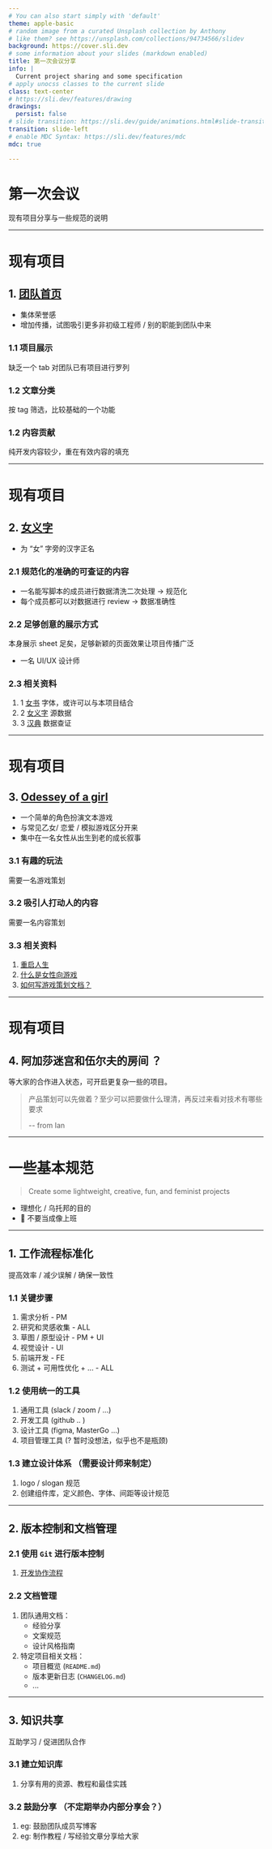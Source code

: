 ```yaml
---
# You can also start simply with 'default'
theme: apple-basic
# random image from a curated Unsplash collection by Anthony
# like them? see https://unsplash.com/collections/94734566/slidev
background: https://cover.sli.dev
# some information about your slides (markdown enabled)
title: 第一次会议分享
info: |
  Current project sharing and some specification
# apply unocss classes to the current slide
class: text-center
# https://sli.dev/features/drawing
drawings:
  persist: false
# slide transition: https://sli.dev/guide/animations.html#slide-transitions
transition: slide-left
# enable MDC Syntax: https://sli.dev/features/mdc
mdc: true

---
```


<div class="mt-32" />

# 第一次会议

现有项目分享与一些规范的说明


<Footer />

---

# 现有项目

<div class="mt-3"/>

## 1. [团队首页](https://girlspower.tech/)

<div class="mt-2 ml-6 text-sm">

  - 集体荣誉感
  - 增加传播，试图吸引更多非初级工程师 / 别的职能到团队中来


### 1.1 项目展示

缺乏一个 tab 对团队已有项目进行罗列

### 1.2 文章分类

按 tag 筛选，比较基础的一个功能

### 1.2 内容贡献

纯开发内容较少，重在有效内容的填充
</div>

<Footer />

---

# 现有项目

<div class="mt-3"/>

## 2. [女义字](https://girlspower.tech/redefining-nu/)

<div class="ml-6 mt-2 text-sm">

- 为 “女” 字旁的汉字正名

### 2.1 规范化的准确的可查证的内容

   - 一名能写脚本的成员进行数据清洗二次处理 -> 规范化
   - 每个成员都可以对数据进行 review -> 数据准确性

### 2.2 足够创意的展示方式
  本身展示 sheet 足矣，足够新颖的页面效果让项目传播广泛

   - 一名 UI/UX 设计师

### 2.3 相关资料

1. 1 [女书](https://nushuscript.org/) 字体，或许可以与本项目结合
1. 2 [女义字](https://docs.qq.com/sheet/DTHp6RmhFUG13dGN0?tab=BB08J2) 源数据
2. 3 [汉典](https://www.zdic.net/) 数据查证

</div>

<Footer />

---

# 现有项目

<div class="mt-3"/>

## 3. [Odessey of a girl](https://girlspower.tech/odyssey-of-a-girl/)

<div class="mt-2 ml-6 text-sm">

- 一个简单的角色扮演文本游戏
- 与常见乙女/ 恋爱 / 模拟游戏区分开来
- 集中在一名女性从出生到老的成长叙事

### 3.1 有趣的玩法

 需要一名游戏策划

### 3.2 吸引人打动人的内容

 需要一名内容策划

### 3.3 相关资料
   1. [重启人生](https://liferestart.syaro.io/public/index.html)
   2. [什么是女性向游戏](https://sspai.com/post/35631)
   3. [如何写游戏策划文档？](https://maniahero.com/2019/01/20/%E5%A6%82%E4%BD%95%E5%86%99%E6%B8%B8%E6%88%8F%E7%AD%96%E5%88%92%E6%96%87%E6%A1%A3%EF%BC%9F/)

</div>

<Footer />

---

# 现有项目

<div class="mt-3"/>

## 4. 阿加莎迷宫和伍尔夫的房间 ？

等大家的合作进入状态，可开启更复杂一些的项目。


>产品策划可以先做着？至少可以把要做什么理清，再反过来看对技术有哪些要求
>
> -- from Ian

<Footer />

---

<div class="mt-5" />

# 一些基本规范


> Create some lightweight, creative, fun, and feminist projects


<div class="mt-8" />

- 理想化 / 乌托邦的目的
- 🙅‍️ 不要当成像上班

---


## 1. 工作流程标准化

提高效率 / 减少误解 / 确保一致性

<div class="text-xs" >

### 1.1 关键步骤

1. 需求分析 - PM
2. 研究和灵感收集 - ALL
3. 草图 / 原型设计 - PM + UI
4. 视觉设计 - UI
5. 前端开发 - FE
6. 测试 + 可用性优化 + ... - ALL

### 1.2 使用统一的工具

1. 通用工具 (slack / zoom / ...)
2. 开发工具 (github .. )
3. 设计工具 (figma, MasterGo ...)
4. 项目管理工具 (? 暂时没想法，似乎也不是瓶颈)

### 1.3 建立设计体系 （需要设计师来制定）
   1. logo / slogan 规范
   2. 创建组件库，定义颜色、字体、间距等设计规范

<Footer />

</div>

---


## 2. 版本控制和文档管理

<div class="mt-5" />

### 2.1 使用 `Git` 进行版本控制

   1. [开发协作流程](https://github.com/girlspowertech/girlspowertech.github.io/issues/3)

### 2.2  文档管理
   1. 团队通用文档：
      - 经验分享
      - 文案规范
      - 设计风格指南
   2. 特定项目相关文档：
      - 项目概览 (`README.md`) 
      -  版本更新日志 (`CHANGELOG.md`) 
      -  ...

<Footer />

---


## 3. 知识共享

互助学习 / 促进团队合作

### 3.1 建立知识库
   1. 分享有用的资源、教程和最佳实践

### 3.2 鼓励分享 （不定期举办内部分享会？）
   1. eg: 鼓励团队成员写博客
   2. eg: 制作教程 / 写经验文章分享给大家

<Footer />
